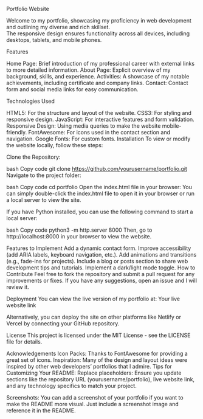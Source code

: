 Portfolio Website

Welcome to my portfolio, showcasing my proficiency in web development and outlining my diverse and rich skillset.  
The responsive design ensures functionality across all devices, including desktops, tablets, and mobile phones.

Features

Home Page: Brief introduction of my professional career with external links to more detailed information. 
About Page: Explicit overview of my background, skills, and experience.
Activities: A showcase of my notable achievements, including certificate and company links.
Contact: Contact form and social media links for easy communication.

Technologies Used

HTML5: For the structure and layout of the website.
CSS3: For styling and responsive design.
JavaScript: For interactive features and form validation.
Responsive Design: Using media queries to make the website mobile-friendly.
FontAwesome: For icons used in the contact section and navigation.
Google Fonts: For custom fonts.
Installation
To view or modify the website locally, follow these steps:

Clone the Repository:

bash
Copy code
git clone https://github.com/yourusername/portfolio.git
Navigate to the project folder:

bash
Copy code
cd portfolio
Open the index.html file in your browser: You can simply double-click the index.html file to open it in your browser or run a local server to view the site.

If you have Python installed, you can use the following command to start a local server:

bash
Copy code
python3 -m http.server 8000
Then, go to http://localhost:8000 in your browser to view the website.

Features to Implement
 Add a dynamic contact form.
 Improve accessibility (add ARIA labels, keyboard navigation, etc.).
 Add animations and transitions (e.g., fade-ins for projects).
 Include a blog or posts section to share web development tips and tutorials.
 Implement a dark/light mode toggle.
How to Contribute
Feel free to fork the repository and submit a pull request for any improvements or fixes. If you have any suggestions, open an issue and I will review it.

Deployment
You can view the live version of my portfolio at:
Your live website link

Alternatively, you can deploy the site on other platforms like Netlify or Vercel by connecting your GitHub repository.

License
This project is licensed under the MIT License - see the LICENSE file for details.

Acknowledgements
Icon Packs: Thanks to FontAwesome for providing a great set of icons.
Inspiration: Many of the design and layout ideas were inspired by other web developers’ portfolios that I admire.
Tips for Customizing Your README:
Replace placeholders: Ensure you update sections like the repository URL (yourusername/portfolio), live website link, and any technology specifics to match your project.

Screenshots: You can add a screenshot of your portfolio if you want to make the README more visual. Just include a screenshot image and reference it in the README.





